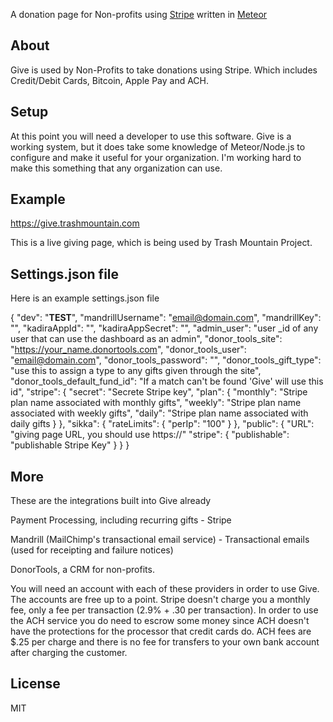 
A donation page for Non-profits using <a href="https://stripe.com">Stripe</a> written in <a href="http://meteor.com">Meteor</a>


## About

Give is used by Non-Profits to take donations using Stripe. Which includes Credit/Debit Cards, Bitcoin, Apple Pay and ACH. 


## Setup

At this point you will need a developer to use this software. Give is a working system, but it does take some knowledge of Meteor/Node.js to configure and make it useful for your organization. I'm working hard to make this something that any organization can use.

## Example

https://give.trashmountain.com

This is a live giving page, which is being used by Trash Mountain Project. 

## Settings.json file

Here is an example settings.json file

  {
    "dev": "****TEST****",
    "mandrillUsername": "email@domain.com",
    "mandrillKey": "",
    "kadiraAppId": "",
    "kadiraAppSecret": "",
    "admin_user": "user _id of any user that can use the dashboard as an admin",
    "donor_tools_site": "https://your_name.donortools.com",
    "donor_tools_user": "email@domain.com",
    "donor_tools_password": "",
    "donor_tools_gift_type": "use this to assign a type to any gifts given through the site",
    "donor_tools_default_fund_id": "If a match can't be found 'Give' will use this id",
    "stripe": {
      "secret": "Secrete Stripe key",
      "plan": {
        "monthly": "Stripe plan name associated with monthly gifts",
        "weekly": "Stripe plan name associated with weekly gifts",
        "daily": "Stripe plan name associated with daily gifts
      }
    },
    "sikka": {
      "rateLimits": {
        "perIp": "100"
      }
    },
    "public": {
      "URL": "giving page URL, you should use https://"
      "stripe": {
        "publishable": "publishable Stripe Key"
      }
    }
  }


## More

These are the integrations built into Give already

Payment Processing, including recurring gifts - Stripe

Mandrill (MailChimp's transactional email service) - Transactional emails (used for receipting and failure notices)

DonorTools, a CRM for non-profits.

You will need an account with each of these providers in order to use Give. The accounts are free up to a point. Stripe doesn't charge you a monthly fee, only a fee per transaction (2.9% + .30 per transaction). In order to use the ACH service you do need to escrow some money since ACH doesn't have the protections for the processor that credit cards do. ACH fees are $.25 per charge and there is no fee for transfers to your own bank account after charging the customer. 

## License

MIT
